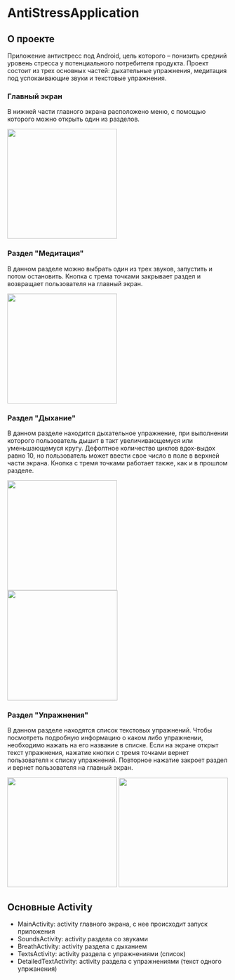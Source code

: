 # AntiStressApplication
## О проекте
Приложение антистресс под Android, цель которого – понизить средний уровень стресса у потенциального потребителя продукта.
Проект состоит из трех основных частей: дыхательные упражнения, медитация под успокаивающие звуки и текстовые упражнения.
### Главный экран
В нижней части главного экрана расположено меню, с помощью которого можно открыть один из разделов.

<img src="https://user-images.githubusercontent.com/70512444/226180780-e233a4dd-8ad5-41da-82ef-96d96a2c605c.png" width="250">

### Раздел "Медитация"
В данном разделе можно выбрать один из трех звуков, запустить и потом остановить. Кнопка с трема точками закрывает раздел и возвращает пользователя на главный экран.

<img src="https://user-images.githubusercontent.com/70512444/226180907-1706a4dd-ded4-4ded-8e67-f61a52a1c145.png" width="250">

### Раздел "Дыхание"
В данном разделе находится дыхательное упражнение, при выполнении которого пользователь дышит в такт увеличивающемуся или уменьшающемуся кругу.
Дефолтное количество циклов вдох-выдох равно 10, но пользователь может ввести свое число в поле в верхней части экрана.
Кнопка с тремя точками работает также, как и в прошлом разделе.

<img src="https://user-images.githubusercontent.com/70512444/226181519-c5136a1c-adbb-4d8f-9d78-e0bea0dfe14c.png" width="250"> <img src="https://user-images.githubusercontent.com/70512444/226181537-5e61fbfb-7598-4530-822f-a05ab746f4de.png" width="251">

### Раздел "Упражнения"
В данном разделе находятся список текстовых упражнений. Чтобы посмотреть подробную информацию о каком либо упражнении, необходимо нажать на его название в списке.
Если на экране открыт текст упражнения, нажатие кнопки с тремя точками вернет пользователя к списку упражнений. Повторное нажатие закроет раздел и вернет пользователя на главный экран.

<img src="https://user-images.githubusercontent.com/70512444/226181616-80ccead5-9b57-4e01-b8e0-e8bcea175618.png" width="250"> <img src="https://user-images.githubusercontent.com/70512444/226181670-b54affbf-b0be-4c7c-8337-c67b394f97c3.png" width="249">

## Основные Activity
- MainActivity: activity главного экрана, с нее происходит запуск приложения
- SoundsActivity: activity раздела со звуками
- BreathActivity: activity раздела с дыханием
- TextsActivity: activity раздела с упражнениями (список)
- DetailedTextActivity: activity раздела с упражнениями (текст одного упржанения)
